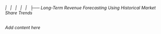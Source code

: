 ###### |   |   |   |   |   ├── Long-Term Revenue Forecasting Using Historical Market Share Trends

*Add content here*